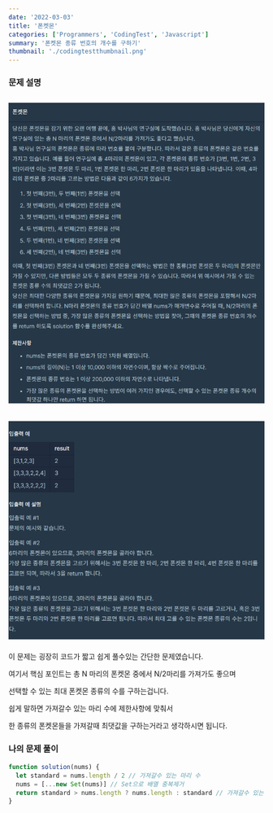 ```yaml
---
date: '2022-03-03'
title: '폰켓몬'
categories: ['Programmers', 'CodingTest', 'Javascript']
summary: '폰켓몬 종류 번호의 개수를 구하기'
thumbnail: './codingtestthumbnail.png'
---
```


### 문제 설명

## ![file:///C:/Reactblog/LEEBLOG/static/programmers/pkmon1.PNG](../static/programmers/pkmon1.PNG)

## ![file:///C:/Reactblog/LEEBLOG/static/programmers/pkmon2.PNG](../static/programmers/pkmon2.PNG)

이 문제는 굉장히 코드가 짧고 쉽게 풀수있는 간단한 문제였습니다.

여기서 핵심 포인트는 총 N 마리의 폰켓몬 중에서 N/2마리를 가져가도 좋으며

선택할 수 있는 최대 폰켓몬 종류의 수를 구하는겁니다.

쉽게 말하면 가져갈수 있는 마리 수에 제한사항에 맞춰서

한 종류의 폰켓몬들을 가져갈때 최댓값을 구하는거라고 생각하시면 됩니다.

### 나의 문제 풀이

```javascript
function solution(nums) {
  let standard = nums.length / 2 // 가져갈수 있는 마리 수
  nums = [...new Set(nums)] // Set으로 배열 중복제거
  return standard > nums.length ? nums.length : standard // 가져갈수 있는 마리 수 > 한 종류의 폰켓몬들을 가져갈때 최댓값
}
```
